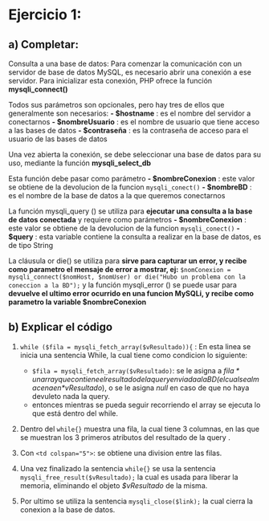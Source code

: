 # Ejercicio 1:
## a) Completar:
Consulta a una base de datos: Para comenzar la comunicación con un servidor de base de datos MySQL, es necesario abrir una conexión a ese servidor. Para inicializar esta conexión, PHP ofrece la función
**mysqli_connect()**

Todos sus parámetros son opcionales, pero hay tres de ellos que generalmente son necesarios:
**- $hostname** : es el nombre del servidor a conectarnos
**- $nombreUsuario** :  es el nombre de usuario que tiene acceso a las bases de datos
**- $contraseña** : es la contraseña de acceso para el usuario de las bases de datos

Una vez abierta la conexión, se debe seleccionar una base de datos para su uso, mediante la función
**mysqli_select_db**

Esta función debe pasar como parámetro 
**- $nombreConexion** : este valor se obtiene de la devolucion de la funcion `mysqli_conect()`
**- $nombreBD** : es el nombre de la base de datos a la que queremos conectarnos

La función mysqli_query () se utiliza para 
**ejecutar una consulta a la base de datos conectada**
y requiere como parámetros
**- $nombreConexion** : este valor se obtiene de la devolucion de la funcion `mysqli_conect()`
**- $query** : esta variable contiene la consulta a realizar en la base de datos, es de tipo String

La cláusula or die() se utiliza para 
**sirve para capturar un error, y recibe como parametro el mensaje de error a mostrar, ej:**
`$nomConexion = mysqli_connect($nomHost, $nomUser) or die("Hubo un problema con la coneccion a la BD");`
y la función mysqli_error () se puede usar para
**devuelve el ultimo error ocurrido en una funcion MySQLi, y recibe como parametro la variable $nombreConexion**


## b) Explicar el código

1. `while ($fila = mysqli_fetch_array($vResultado)){` : En esta linea se inicia una sentencia While, la cual tiene como condicion lo siguiente:
    - `$fila = mysqli_fetch_array($vResultado)`: se le asigna a *$fila* un array que contiene el resultado de la query enviada a la BD (el cual se almacena en *$vResultado*), o se le asigna *null* en caso de que no haya devuleto nada la query.
    - entonces mientras se pueda seguir recorriendo el array se ejecuta lo que está dentro del while.

2. Dentro del `while{}` muestra una fila, la cual tiene 3 columnas, en las que se muestran los 3 primeros atributos del resultado de la query .

3. Con `<td colspan="5">`: se obtiene una division entre las filas.

4. Una vez finalizado la sentencia `while{}` se usa la sentencia `mysqli_free_result($vResultado);` la cual es usada para liberar la memoria, eliminando el objeto *$vResultado* de la misma.

5. Por ultimo se utiliza la sentencia `mysqli_close($link);` la cual cierra la conexion a la base de datos.
